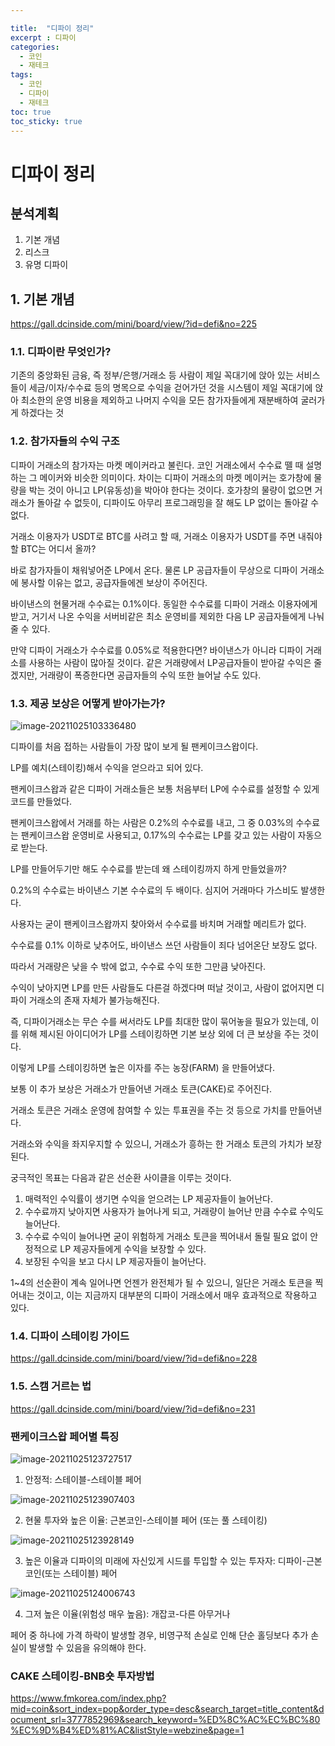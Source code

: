 ```yaml
---

title:  "디파이 정리"
excerpt : 디파이
categories:
  - 코인
  - 재테크
tags:
  - 코인
  - 디파이
  - 재테크
toc: true
toc_sticky: true
---
```





# 디파이 정리



## 분석계획



1. 기본 개념
2. 리스크
3. 유명 디파이



## 1. 기본 개념

https://gall.dcinside.com/mini/board/view/?id=defi&no=225

### 1.1. 디파이란 무엇인가?

기존의 중앙화된 금융, 즉 정부/은행/거래소 등 사람이 제일 꼭대기에 앉아 있는 서비스들이 세금/이자/수수료 등의 명목으로 수익을 걷어가던 것을 시스템이 제일 꼭대기에 앉아 최소한의 운영 비용을 제외하고 나머지 수익을 모든 참가자들에게 재분배하여 굴러가게 하겠다는 것



### 1.2. 참가자들의 수익 구조

디파이 거래소의 참가자는 마켓 메이커라고 불린다. 코인 거래소에서 수수료 뗄 때 설명하는 그 메이커와 비슷한 의미이다. 차이는 디파이 거래소의 마켓 메이커는 호가창에 물량을 박는 것이 아니고 LP(유동성)을 박아야 한다는 것이다. 호가창의 물량이 없으면 거래소가 돌아갈 수 없듯이, 디파이도 아무리 프로그래밍을 잘 해도 LP 없이는 돌아갈 수 없다.



거래소 이용자가 USDT로 BTC를 사려고 할 때, 거래소 이용자가 USDT를 주면 내줘야 할 BTC는 어디서 올까?



바로 참가자들이 채워넣어준 LP에서 온다. 물론 LP 공급자들이 무상으로 디파이 거래소에 봉사할 이유는 없고, 공급자들에겐 보상이 주어진다.

바이낸스의 현물거래 수수료는 0.1%이다. 동일한 수수료를 디파이 거래소 이용자에게 받고, 거기서 나온 수익을 서버비같은 최소 운영비를 제외한 다음 LP 공급자들에게 나눠줄 수 있다. 

만약 디파이 거래소가 수수료를 0.05%로 적용한다면? 바이낸스가 아니라 디파이 거래소를 사용하는 사람이 많아질 것이다. 같은 거래량에서 LP공급자들이 받아갈 수익은 줄겠지만, 거래량이 폭증한다면 공급자들의 수익 또한 늘어날 수도 있다.



### 1.3. 제공 보상은 어떻게 받아가는가?

![image-20211025103336480](https://tva1.sinaimg.cn/large/008i3skNgy1gvrazwk8djj61b20ps41202.jpg)

디파이를 처음 접하는 사람들이 가장 많이 보게 될 팬케이크스왑이다.

LP를 예치(스테이킹)해서 수익을 얻으라고 되어 있다.



팬케이크스왑과 같은 디파이 거래소들은 보통 처음부터 LP에 수수료를 설정할 수 있게 코드를 만들었다.

팬케이크스왑에서 거래를 하는 사람은 0.2%의 수수료를 내고, 그 중 0.03%의 수수료는 팬케이크스왑 운영비로 사용되고, 0.17%의 수수료는 LP를 갖고 있는 사람이 자동으로 받는다.



LP를 만들어두기만 해도 수수료를 받는데 왜 스테이킹까지 하게 만들었을까?



0.2%의 수수료는 바이낸스 기본 수수료의 두 배이다. 심지어 거래마다 가스비도 발생한다.

사용자는 굳이 팬케이크스왑까지 찾아와서 수수료를 바치며 거래할 메리트가 없다.

수수료를 0.1% 이하로 낮추어도, 바이낸스 쓰던 사람들이 죄다 넘어온단 보장도 없다.

따라서 거래량은 낮을 수 밖에 없고, 수수료 수익 또한 그만큼 낮아진다.

수익이 낮아지면 LP를 만든 사람들도 다른걸 하겠다며 떠날 것이고, 사람이 없어지면 디파이 거래소의 존재 자체가 불가능해진다.



즉, 디파이거래소는 무슨 수를 써서라도 LP를 최대한 많이 묶어놓을 필요가 있는데, 이를 위해 제시된 아이디어가 LP를 스테이킹하면 기본 보상 외에 더 큰 보상을 주는 것이다.



이렇게 LP를 스테이킹하면 높은 이자를 주는 농장(FARM) 을 만들어냈다.

보통 이 추가 보상은 거래소가 만들어낸 거래소 토큰(CAKE)로 주어진다.

거래소 토큰은 거래소 운영에 참여할 수 있는 투표권을 주는 것 등으로 가치를 만들어낸다.

거래소와 수익을 좌지우지할 수 있으니, 거래소가 흥하는 한 거래소 토큰의 가치가 보장된다.



궁극적인 목표는 다음과 같은 선순환 사이클을 이루는 것이다.



1) 매력적인 수익률이 생기면 수익을 얻으려는 LP 제공자들이 늘어난다.
2) 수수료까지 낮아지면 사용자가 늘어나게 되고, 거래량이 늘어난 만큼 수수료 수익도 늘어난다.
3) 수수료 수익이 늘어나면 굳이 위험하게 거래소 토큰을 찍어내서 돌릴 필요 없이 안정적으로 LP 제공자들에게 수익을 보장할 수 있다.
4) 보장된 수익을 보고 다시 LP 제공자들이 늘어난다.



1~4의 선순환이 계속 일어나면 언젠가 완전체가 될 수 있으니, 일단은 거래소 토큰을 찍어내는 것이고, 이는 지금까지 대부분의 디파이 거래소에서 매우 효과적으로 작용하고 있다.



### 1.4. 디파이 스테이킹 가이드

https://gall.dcinside.com/mini/board/view/?id=defi&no=228



### 1.5. 스캠 거르는 법

https://gall.dcinside.com/mini/board/view/?id=defi&no=231



### 팬케이크스왑 페어별 특징



![image-20211025123727517](https://tva1.sinaimg.cn/large/008i3skNgy1gvrekorjdxj61rs05274r02.jpg)

1. 안정적: 스테이블-스테이블 페어

![image-20211025123907403](https://tva1.sinaimg.cn/large/008i3skNgy1gvremf14e0j61sa04w3yz02.jpg)

2. 현물 투자와 높은 이율: 근본코인-스테이블 페어 (또는 풀 스테이킹)

![image-20211025123928149](https://tva1.sinaimg.cn/large/008i3skNgy1gvremreb74j61s404mmxm02.jpg)

3. 높은 이율과 디파이의 미래에 자신있게 시드를 투입할 수 있는 투자자: 디파이-근본코인(또는 스테이블) 페어

![image-20211025124006743](https://tva1.sinaimg.cn/large/008i3skNgy1gvreng4jxnj61sa04qglz02.jpg)

4. 그저 높은 이율(위험성 매우 높음): 개잡코-다른 아무거나



페어 중 하나에 가격 하락이 발생할 경우, 비영구적 손실로 인해 단순 홀딩보다 추가 손실이 발생할 수 있음을 유의해야 한다.



### CAKE 스테이킹-BNB숏 투자방법

https://www.fmkorea.com/index.php?mid=coin&sort_index=pop&order_type=desc&search_target=title_content&document_srl=3777852969&search_keyword=%ED%8C%AC%EC%BC%80%EC%9D%B4%ED%81%AC&listStyle=webzine&page=1








